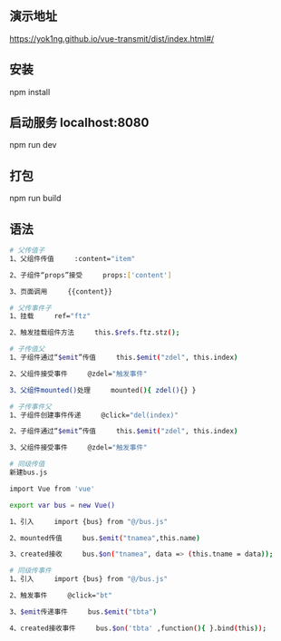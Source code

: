 ## 演示地址
https://yok1ng.github.io/vue-transmit/dist/index.html#/

## 安装
npm install

## 启动服务 localhost:8080
npm run dev

## 打包
npm run build

## 语法
``` bash
# 父传值子
1、父组件传值     :content="item"

2、子组件“props”接受     props:['content']

3、页面调用     {{content}}

# 父传事件子
1、挂载     ref="ftz"

2、触发挂载组件方法     this.$refs.ftz.stz();

# 子传值父
1、子组件通过“$emit”传值     this.$emit("zdel", this.index)

2、父组件接受事件     @zdel="触发事件"

3、父组件mounted()处理     mounted(){ zdel(){} }

# 子传事件父
1、子组件创建事件传递     @click="del(index)"

2、子组件通过“$emit”传值     this.$emit("zdel", this.index)

3、父组件接受事件     @zdel="触发事件"

# 同级传值
新建bus.js

import Vue from 'vue'

export var bus = new Vue()

1、引入     import {bus} from "@/bus.js"

2、mounted传值     bus.$emit("tnamea",this.name)

3、created接收     bus.$on("tnamea", data => (this.tname = data));

# 同级传事件
1、引入     import {bus} from "@/bus.js"

2、触发事件     @click="bt"

3、$emit传递事件     bus.$emit("tbta")

4、created接收事件     bus.$on('tbta' ,function(){ }.bind(this));
```
